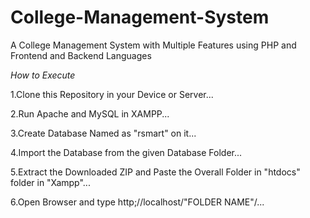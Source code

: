 # College-Management-System

A College Management System with Multiple Features using PHP and Frontend and Backend Languages





*How to Execute*






1.Clone this Repository in your Device or Server...






2.Run Apache and MySQL in XAMPP...






3.Create Database Named as "rsmart" on it...






4.Import the Database from the given Database Folder...






5.Extract the Downloaded ZIP and Paste the Overall Folder in "htdocs" folder in "Xampp"...






6.Open Browser and type http;//localhost/"FOLDER NAME"/...
